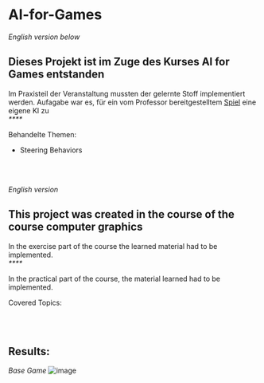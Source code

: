 # AI-for-Games
_English version below_

## Dieses Projekt ist im Zuge des Kurses AI for Games entstanden

Im Praxisteil der Veranstaltung mussten der gelernte Stoff implementiert werden. Aufagabe war es, für ein vom Professor bereitgestelltem [Spiel](#Results) eine eigene KI zu <br>
_****_

Behandelte Themen:
- Steering Behaviors

<br>
<br>

_English version_
## This project was created in the course of the course computer graphics

In the exercise part of the course the learned material had to be implemented.<br>
_****_

In the practical part of the course, the material learned had to be implemented.

Covered Topics:

<br>
<br>

## Results:
*Base Game*
![image](https://github.com/boTimPact/AI-for-Games/assets/119596476/a0b4d761-109a-497d-8138-384773377a34)
